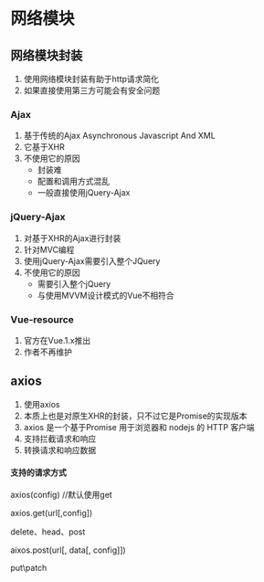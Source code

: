 # 网络模块

## 网络模块封装

1. 使用网络模块封装有助于http请求简化
2. 如果直接使用第三方可能会有安全问题

### Ajax

1. 基于传统的Ajax Asynchronous Javascript And XML
2. 它基于XHR
3. 不使用它的原因
   + 封装难
   + 配置和调用方式混乱
   + 一般直接使用jQuery-Ajax

### jQuery-Ajax

1. 对基于XHR的Ajax进行封装
2. 针对MVC编程
3. 使用jQuery-Ajax需要引入整个JQuery
4. 不使用它的原因
   + 需要引入整个jQuery
   + 与使用MVVM设计模式的Vue不相符合

### Vue-resource

1. 官方在Vue.1.x推出
2. 作者不再维护

## axios

1. 使用axios
2. 本质上也是对原生XHR的封装，只不过它是Promise的实现版本
3. axios 是一个基于Promise 用于浏览器和 nodejs 的 HTTP 客户端
4. 支持拦截请求和响应
5. 转换请求和响应数据

#### 支持的请求方式

axios(config) //默认使用get

axios.get(url[,config])

delete、head、post

aixos.post(url[, data[, config]])

put\patch